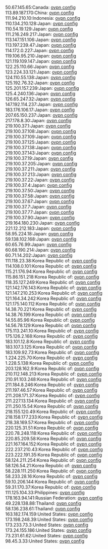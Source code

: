 50.67.145.65:Canada: [ovpn config](vpn/50_67_145_65.ovpn)  
113.89.187.170:China: [ovpn config](vpn/113_89_187_170.ovpn)  
111.94.210.10:Indonesia: [ovpn config](vpn/111_94_210_10.ovpn)  
110.134.210.128:Japan: [ovpn config](vpn/110_134_210_128.ovpn)  
110.54.19.129:Japan: [ovpn config](vpn/110_54_19_129.ovpn)  
111.216.249.217:Japan: [ovpn config](vpn/111_216_249_217.ovpn)  
113.147.151.106:Japan: [ovpn config](vpn/113_147_151_106.ovpn)  
113.197.239.47:Japan: [ovpn config](vpn/113_197_239_47.ovpn)  
114.172.0.227:Japan: [ovpn config](vpn/114_172_0_227.ovpn)  
119.106.95.210:Japan: [ovpn config](vpn/119_106_95_210.ovpn)  
121.119.109.147:Japan: [ovpn config](vpn/121_119_109_147.ovpn)  
122.25.110.66:Japan: [ovpn config](vpn/122_25_110_66.ovpn)  
123.224.33.121:Japan: [ovpn config](vpn/123_224_33_121.ovpn)  
124.110.55.138:Japan: [ovpn config](vpn/124_110_55_138.ovpn)  
125.192.76.32:Japan: [ovpn config](vpn/125_192_76_32.ovpn)  
125.201.157.239:Japan: [ovpn config](vpn/125_201_157_239.ovpn)  
125.4.240.136:Japan: [ovpn config](vpn/125_4_240_136.ovpn)  
126.65.247.32:Japan: [ovpn config](vpn/126_65_247_32.ovpn)  
147.192.114.237:Japan: [ovpn config](vpn/147_192_114_237.ovpn)  
183.176.106.17:Japan: [ovpn config](vpn/183_176_106_17.ovpn)  
207.65.150.237:Japan: [ovpn config](vpn/207_65_150_237.ovpn)  
217.178.8.30:Japan: [ovpn config](vpn/217_178_8_30.ovpn)  
219.100.37.1:Japan: [ovpn config](vpn/219_100_37_1.ovpn)  
219.100.37.108:Japan: [ovpn config](vpn/219_100_37_108.ovpn)  
219.100.37.109:Japan: [ovpn config](vpn/219_100_37_109.ovpn)  
219.100.37.125:Japan: [ovpn config](vpn/219_100_37_125.ovpn)  
219.100.37.138:Japan: [ovpn config](vpn/219_100_37_138.ovpn)  
219.100.37.143:Japan: [ovpn config](vpn/219_100_37_143.ovpn)  
219.100.37.19:Japan: [ovpn config](vpn/219_100_37_19.ovpn)  
219.100.37.205:Japan: [ovpn config](vpn/219_100_37_205.ovpn)  
219.100.37.211:Japan: [ovpn config](vpn/219_100_37_211.ovpn)  
219.100.37.213:Japan: [ovpn config](vpn/219_100_37_213.ovpn)  
219.100.37.22:Japan: [ovpn config](vpn/219_100_37_22.ovpn)  
219.100.37.4:Japan: [ovpn config](vpn/219_100_37_4.ovpn)  
219.100.37.50:Japan: [ovpn config](vpn/219_100_37_50.ovpn)  
219.100.37.58:Japan: [ovpn config](vpn/219_100_37_58.ovpn)  
219.100.37.67:Japan: [ovpn config](vpn/219_100_37_67.ovpn)  
219.100.37.7:Japan: [ovpn config](vpn/219_100_37_7.ovpn)  
219.100.37.77:Japan: [ovpn config](vpn/219_100_37_77.ovpn)  
219.100.37.90:Japan: [ovpn config](vpn/219_100_37_90.ovpn)  
219.164.180.230:Japan: [ovpn config](vpn/219_164_180_230.ovpn)  
221.12.212.183:Japan: [ovpn config](vpn/221_12_212_183.ovpn)  
58.95.224.18:Japan: [ovpn config](vpn/58_95_224_18.ovpn)  
59.138.102.168:Japan: [ovpn config](vpn/59_138_102_168.ovpn)  
60.65.76.99:Japan: [ovpn config](vpn/60_65_76_99.ovpn)  
60.68.190.214:Japan: [ovpn config](vpn/60_68_190_214.ovpn)  
60.71.14.202:Japan: [ovpn config](vpn/60_71_14_202.ovpn)  
111.118.23.38:Korea Republic of: [ovpn config](vpn/111_118_23_38.ovpn)  
114.108.0.101:Korea Republic of: [ovpn config](vpn/114_108_0_101.ovpn)  
115.21.176.94:Korea Republic of: [ovpn config](vpn/115_21_176_94.ovpn)  
115.86.151.218:Korea Republic of: [ovpn config](vpn/115_86_151_218.ovpn)  
118.35.127.249:Korea Republic of: [ovpn config](vpn/118_35_127_249.ovpn)  
121.142.176.143:Korea Republic of: [ovpn config](vpn/121_142_176_143.ovpn)  
121.147.210.253:Korea Republic of: [ovpn config](vpn/121_147_210_253.ovpn)  
121.164.34.242:Korea Republic of: [ovpn config](vpn/121_164_34_242.ovpn)  
121.175.140.112:Korea Republic of: [ovpn config](vpn/121_175_140_112.ovpn)  
14.38.70.221:Korea Republic of: [ovpn config](vpn/14_38_70_221.ovpn)  
14.38.76.199:Korea Republic of: [ovpn config](vpn/14_38_76_199.ovpn)  
14.55.85.96:Korea Republic of: [ovpn config](vpn/14_55_85_96.ovpn)  
14.56.78.129:Korea Republic of: [ovpn config](vpn/14_56_78_129.ovpn)  
175.113.241.10:Korea Republic of: [ovpn config](vpn/175_113_241_10.ovpn)  
175.126.2.168:Korea Republic of: [ovpn config](vpn/175_126_2_168.ovpn)  
183.101.12.8:Korea Republic of: [ovpn config](vpn/183_101_12_8.ovpn)  
183.107.3.125:Korea Republic of: [ovpn config](vpn/183_107_3_125.ovpn)  
183.109.92.73:Korea Republic of: [ovpn config](vpn/183_109_92_73.ovpn)  
1.224.225.70:Korea Republic of: [ovpn config](vpn/1_224_225_70.ovpn)  
1.228.5.138:Korea Republic of: [ovpn config](vpn/1_228_5_138.ovpn)  
203.128.162.9:Korea Republic of: [ovpn config](vpn/203_128_162_9.ovpn)  
210.112.148.213:Korea Republic of: [ovpn config](vpn/210_112_148_213.ovpn)  
210.91.103.248:Korea Republic of: [ovpn config](vpn/210_91_103_248.ovpn)  
211.184.8.246:Korea Republic of: [ovpn config](vpn/211_184_8_246.ovpn)  
211.197.46.57:Korea Republic of: [ovpn config](vpn/211_197_46_57.ovpn)  
211.208.171.37:Korea Republic of: [ovpn config](vpn/211_208_171_37.ovpn)  
211.227.13.134:Korea Republic of: [ovpn config](vpn/211_227_13_134.ovpn)  
211.250.15.54:Korea Republic of: [ovpn config](vpn/211_250_15_54.ovpn)  
218.155.120.49:Korea Republic of: [ovpn config](vpn/218_155_120_49.ovpn)  
218.158.177.233:Korea Republic of: [ovpn config](vpn/218_158_177_233.ovpn)  
218.38.169.57:Korea Republic of: [ovpn config](vpn/218_38_169_57.ovpn)  
220.125.31.51:Korea Republic of: [ovpn config](vpn/220_125_31_51.ovpn)  
220.78.248.118:Korea Republic of: [ovpn config](vpn/220_78_248_118.ovpn)  
220.85.209.58:Korea Republic of: [ovpn config](vpn/220_85_209_58.ovpn)  
221.167.164.152:Korea Republic of: [ovpn config](vpn/221_167_164_152.ovpn)  
222.237.210.43:Korea Republic of: [ovpn config](vpn/222_237_210_43.ovpn)  
223.222.191.35:Korea Republic of: [ovpn config](vpn/223_222_191_35.ovpn)  
58.124.211.254:Korea Republic of: [ovpn config](vpn/58_124_211_254.ovpn)  
58.126.54.21:Korea Republic of: [ovpn config](vpn/58_126_54_21.ovpn)  
58.228.111.250:Korea Republic of: [ovpn config](vpn/58_228_111_250.ovpn)  
58.233.28.16:Korea Republic of: [ovpn config](vpn/58_233_28_16.ovpn)  
59.10.206.144:Korea Republic of: [ovpn config](vpn/59_10_206_144.ovpn)  
59.31.170.37:Korea Republic of: [ovpn config](vpn/59_31_170_37.ovpn)  
111.125.104.33:Philippines: [ovpn config](vpn/111_125_104_33.ovpn)  
178.163.94.141:Russian Federation: [ovpn config](vpn/178_163_94_141.ovpn)  
49.228.138.88:Thailand: [ovpn config](vpn/49_228_138_88.ovpn)  
58.136.238.61:Thailand: [ovpn config](vpn/58_136_238_61.ovpn)  
163.182.174.159:United States: [ovpn config](vpn/163_182_174_159.ovpn)  
173.198.248.39:United States: [ovpn config](vpn/173_198_248_39.ovpn)  
173.233.73.3:United States: [ovpn config](vpn/173_233_73_3.ovpn)  
173.24.155.186:United States: [ovpn config](vpn/173_24_155_186.ovpn)  
73.231.61.62:United States: [ovpn config](vpn/73_231_61_62.ovpn)  
98.45.3.33:United States: [ovpn config](vpn/98_45_3_33.ovpn)  
